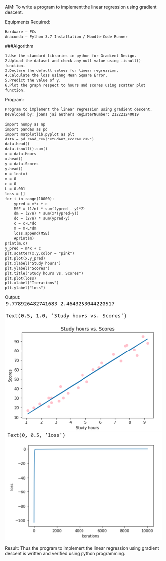 AIM:
To write a program to implement the linear regression using gradient descent.

Equipments Required:
~~~
Hardware – PCs
Anaconda – Python 3.7 Installation / Moodle-Code Runner
~~~
###Algorithm
~~~
1.Use the standard libraries in python for Gradient Design.
2.Upload the dataset and check any null value using .isnull() function.
3.Declare the default values for linear regression.
4.Calculate the loss usinng Mean Square Error.
5.Predict the value of y.
6.Plot the graph respect to hours and scores using scatter plot function.
~~~
Program:
~~~
Program to implement the linear regression using gradient descent. Developed by: joans jai authers RegisterNumber: 212221240019

import numpy as np
import pandas as pd
import matplotlib.pyplot as plt
data = pd.read_csv("student_scores.csv")
data.head()
data.isnull().sum()
x = data.Hours
x.head()
y = data.Scores
y.head()
n = len(x)
m = 0
c = 0
L = 0.001
loss = []
for i in range(10000):
    ypred = m*x + c
    MSE = (1/n) * sum((ypred - y)*2)
    dm = (2/n) * sum(x*(ypred-y))
    dc = (2/n) * sum(ypred-y)
    c = c-L*dc
    m = m-L*dm
    loss.append(MSE)
    #print(m)
print(m,c)
y_pred = m*x + c
plt.scatter(x,y,color = "pink")
plt.plot(x,y_pred)
plt.xlabel("Study hours")
plt.ylabel("Scores")
plt.title("Study hours vs. Scores")
plt.plot(loss)
plt.xlabel("Iterations")
plt.ylabel("loss")
~~~
Output:
![](o1.png)
![](o2.png)

Result:
Thus the program to implement the linear regression using gradient descent is written and verified using python programming.
